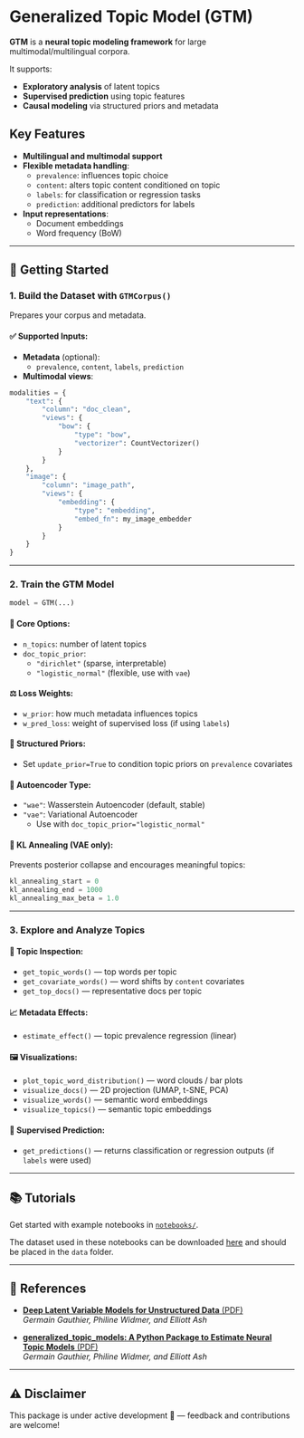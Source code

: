 # Generalized Topic Model (GTM)

**GTM** is a **neural topic modeling framework** for large multimodal/multilingual corpora.

It supports:

- **Exploratory analysis** of latent topics  
- **Supervised prediction** using topic features  
- **Causal modeling** via structured priors and metadata

## Key Features

- **Multilingual and multimodal support**
- **Flexible metadata handling**:
  - `prevalence`: influences topic choice  
  - `content`: alters topic content conditioned on topic  
  - `labels`: for classification or regression tasks  
  - `prediction`: additional predictors for labels
- **Input representations**:
  - Document embeddings
  - Word frequency (BoW)

---

## 🚀 Getting Started

### 1. Build the Dataset with `GTMCorpus()`

Prepares your corpus and metadata.

#### ✅ Supported Inputs:

- **Metadata** (optional):  
  - `prevalence`, `content`, `labels`, `prediction`
- **Multimodal views**:
  
```python
modalities = {
    "text": {
        "column": "doc_clean",
        "views": {
            "bow": {
                "type": "bow",
                "vectorizer": CountVectorizer()
            }
        }
    },
    "image": {
        "column": "image_path",
        "views": {
            "embedding": {
                "type": "embedding",
                "embed_fn": my_image_embedder
            }
        }
    }
}
```

---

### 2. Train the GTM Model

```python
model = GTM(...)
```

#### 🔧 Core Options:

- `n_topics`: number of latent topics  
- `doc_topic_prior`:  
  - `"dirichlet"` (sparse, interpretable)  
  - `"logistic_normal"` (flexible, use with `vae`)

#### ⚖️ Loss Weights:

- `w_prior`: how much metadata influences topics  
- `w_pred_loss`: weight of supervised loss (if using `labels`)

#### 📐 Structured Priors:

- Set `update_prior=True` to condition topic priors on `prevalence` covariates

#### 🧬 Autoencoder Type:

- `"wae"`: Wasserstein Autoencoder (default, stable)  
- `"vae"`: Variational Autoencoder  
  - Use with `doc_topic_prior="logistic_normal"`

#### 🔁 KL Annealing (VAE only):

Prevents posterior collapse and encourages meaningful topics:

```python
kl_annealing_start = 0
kl_annealing_end = 1000
kl_annealing_max_beta = 1.0
```

---

### 3. Explore and Analyze Topics

#### 📝 Topic Inspection:

- `get_topic_words()` — top words per topic  
- `get_covariate_words()` — word shifts by `content` covariates  
- `get_top_docs()` — representative docs per topic

#### 📈 Metadata Effects:

- `estimate_effect()` — topic prevalence regression (linear)

#### 🖼️ Visualizations:

- `plot_topic_word_distribution()` — word clouds / bar plots  
- `visualize_docs()` — 2D projection (UMAP, t-SNE, PCA)  
- `visualize_words()` — semantic word embeddings  
- `visualize_topics()` — semantic topic embeddings

#### 🎯 Supervised Prediction:

- `get_predictions()` — returns classification or regression outputs (if `labels` were used)

---

## 📚 Tutorials

Get started with example notebooks in [`notebooks/`](notebooks/).

The dataset used in these notebooks can be downloaded [here]("https://www.dropbox.com/scl/fi/ojshavj5azk4jt7a4p3ap/us_congress_speeches_sample.csv?rlkey=x3x86kc9pb94kuu1c8yze5u3l&st=awtc4wr2&dl=1"
) and should be placed in the `data` folder.

---

## 📖 References

- [**Deep Latent Variable Models for Unstructured Data** (PDF)](https://www.dropbox.com/scl/fi/c30hibel8ad93owfiz2lh/Deep_Latent_Variable_Models_for_Unstructured_Data.pdf?rlkey=xn9u9og0d0a603i4b7j4i511a&st=pisq7110&dl=0)  
  *Germain Gauthier, Philine Widmer, and Elliott Ash*

- [**generalized_topic_models: A Python Package to Estimate Neural Topic Models** (PDF)](https://www.dropbox.com/scl/fi/g8j1wec3uy7g1w37gapdc/GTM_JSS_draft.pdf?rlkey=pdfmylxxcs5r6w2f0hilb74xo&st=vhvci1kz&dl=0)  
  *Germain Gauthier, Philine Widmer, and Elliott Ash*

---

## ⚠️ Disclaimer

This package is under active development 🚧 — feedback and contributions are welcome!
